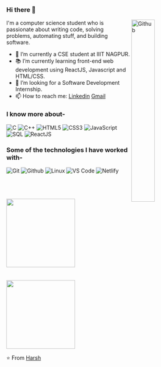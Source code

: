 ### Hi there 👋

<img width="35%" align="right" alt="Github" src="https://user-images.githubusercontent.com/48678280/88862734-4903af80-d201-11ea-968b-9c939d88a37c.gif" />

I'm a computer science student who is passionate about writing code, solving problems, automating stuff, and building software.

- 🔭 I’m currently a CSE student at IIIT NAGPUR.
- 📚 I’m currently learning  front-end web development using ReactJS, Javascript and HTML/CSS.
- 👯 I’m looking for a Software Development Internship. 
- 📫 How to reach me: [Linkedin](https://www.linkedin.com/in/harsh-gadage) [Gmail](mailto:hgadge1605@gmail.com)

### I know more about- </br>
![C](https://img.shields.io/badge/-C-000000?style=for-the-badge&logo=C)
![C++](https://img.shields.io/badge/-C++-000000?style=for-the-badge&logo=C%2B%2B&logoColor=00599C)
![HTML5](https://img.shields.io/badge/-HTML5-000000?style=for-the-badge&logo=HTML5)
![CSS3](https://img.shields.io/badge/-CSS3-000000?style=for-the-badge&logo=CSS3)
![JavaScript](https://img.shields.io/badge/-JavaScript-000000?style=for-the-badge&logo=javascript)
![SQL](https://img.shields.io/badge/-SQL-000000?style=for-the-badge&logo=MySQL)
![ReactJS](https://img.shields.io/badge/React-000000?style=for-the-badge&logo=react&logoColor=blue)

### Some of the technologies I have worked with-</br>
![Git](http://img.shields.io/badge/-Git-000000?style=for-the-badge&logo=Git)
![Github](http://img.shields.io/badge/-Github-000000?style=for-the-badge&logo=Github&logoColor=green)
![Linux](http://img.shields.io/badge/-Linux-000000?style=for-the-badge&logo=linux)
![VS Code](http://img.shields.io/badge/-VS%20Code-000000?style=for-the-badge&logo=Visual-studio-code&logoColor=blue)
![Netlify](https://img.shields.io/badge/Netlify-000000?style=for-the-badge&logo=netlify&logoColor=white)
</br></br></br></br>

<a href="https://github.com/AVS1508">
  <img height="180em" src="https://github-readme-stats.vercel.app/api?username=HarshGadage16&theme=buefy&show_icons=true" />
  <br><br><br>
  <img height="180em" src="https://github-readme-stats.vercel.app/api/top-langs/?username=HarshGadage16&theme=buefy&layout=compact" />
</a>

⭐️ From [Harsh](https://github.com/HarshGadage16)
